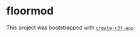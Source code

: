 # floormod

This project was bootstrapped with [`create-r3f-app`](https://github.com/utsuboco/create-r3f-app)